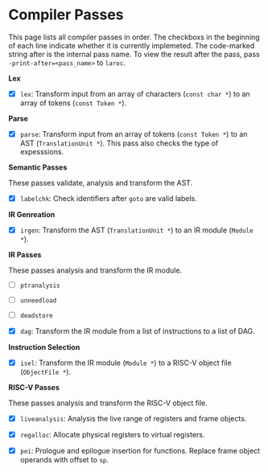 Compiler Passes
===============

This page lists all compiler passes in order. The checkboxs in the beginning of
each line indicate whether it is currently implemeted. The code-marked string
after is the internal pass name. To view the result after the pass, pass
`-print-after=<pass_name>` to `laroc`.

**Lex**

- [x] `lex`: Transform input from an array of characters (`const char *`) to an
array of tokens (`const Token *`).

**Parse**

- [x] `parse`: Transform input from an array of tokens (`const Token *`) to an AST
(`TranslationUnit *`). This pass also checks the type of expesssions.

**Semantic Passes**

These passes validate, analysis and transform the AST.

- [x] `labelchk`: Check identifiers after `goto` are valid labels.

**IR Genreation**

- [x] `irgen`: Transform the AST (`TranslationUnit *`) to an IR module (`Module *`).

**IR Passes**

These passes analysis and transform the IR module.

- [ ] `ptranalysis`

- [ ] `unneedload`

- [ ] `deadstore`

- [x] `dag`: Transform the IR module from a list of instructions to a list of
  DAG.

**Instruction Selection**

- [x] `isel`: Transform the IR module (`Module *`) to a RISC-V object file
(`ObjectFile *`).

**RISC-V Passes**

These passes analysis and transform the RISC-V object file.

- [x] `liveanalysis`: Analysis the live range of registers and frame objects.

- [x] `regalloc`: Allocate physical registers to virtual registers.

- [x] `pei`: Prologue and epilogue insertion for functions. Replace frame object
  operands with offset to `sp`.
